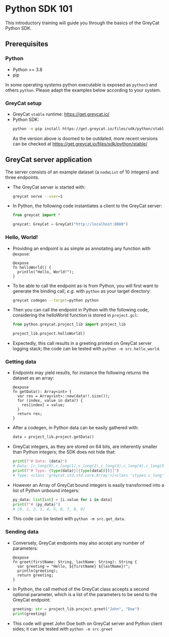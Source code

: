 # Python SDK 101

This introductory training will guide you through the basics of the GreyCat Python SDK.

## Prerequisites

### Python

- Python >= 3.8
- pip

In some operating systems python executable is exposed as `python3` and others `python`. Please adapt the examples below according to your system.

### GreyCat setup

- GreyCat `stable` runtime: https://get.greycat.io/
- Python SDK:
  ```bash
  python -m pip install https://get.greycat.io/files/sdk/python/stable/$(curl -s https://get.greycat.io/files/sdk/python/stable/latest | sed 's#/#/greycat-#')-py3-none-any.whl
  ```
  As the version above is doomed to be outdated, more recent versions can be checked at https://get.greycat.io/files/sdk/python/stable/

## GreyCat server application

The server consists of an example dataset (a `nodeList` of 10 integers) and three endpoints.

- The GreyCat server is started with:
  ```bash
  greycat serve --user=1
  ```
- In Python, the following code instantiates a client to the GreyCat server:
  ```py
  from greycat import *

  greycat: GreyCat = GreyCat("http://localhost:8080")
  ```

### Hello, World!

- Providing an endpoint is as simple as annotating any function with `@expose`:
  ```gcl
  @expose
  fn helloWorld() {
    println("Hello, World!");
  }
  ```
- To be able to call the endpoint as-is from Python, you will first want to generate the binding call, *e.g.* with `python` as your target directory:
  ```bash
  greycat codegen --target=python python
  ```
- Then you can call the endpoint in Python with the following code, considering the helloWorld function is stored in `project.gcl`:
  ```py
  from python.greycat.project_lib import project_lib
  
  project_lib.project.helloWorld()
  ```
- Expectedly, this call results in a greeting printed on GreyCat server logging stack; the code can be tested with `python -m src.hello_world`.

### Getting data

- Endpoints may yield results, for instance the following returns the dataset as an array:
  ```gcl
  @expose
  fn getData(): Array<int> {
    var res = Array<int>::new(data!!.size());
    for (index, value in data?) {
      res[index] = value;
    }
    return res;
  }
  ```
- After a codegen, in Python data can be easily gathered with:
  ```py
  data = project_lib.project.getData()
  ```
- GreyCat integers, as they are stored on 64 bits, are inherently smaller than Python integers; the SDK does not hide that:
  ```py
  print(f"# Data: {data}")
  # Data: [c_long(0),c_long(1),c_long(2),c_long(3),c_long(4),c_long(5),c_long(6),c_long(7),c_long(8),c_long(9)]
  print(f"# Type: {type(data)}[{type(data[0])}]")
  # Type: <class 'greycat.std.std.core.Array'>[<class 'ctypes.c_long'>]
  ```
- However an Array of GreyCat bound integers is easily transformed into a list of Python unbound integers:
  ```py
  py_data: list[int] = [i.value for i in data]
  print(f"# {py_data}")
  # [0, 1, 2, 3, 4, 5, 6, 7, 8, 9]
  ```
- This code can be tested with `python -m src.get_data`.

### Sending data

- Conversely, GreyCat endpoints may also accept any number of parameters:
  ```gcl
  @expose
  fn greet(firstName: String, lastName: String): String {
    var greeting = "Hello, ${firstName} ${lastName}!";
    println(greeting);
    return greeting;
  }
  ```
- In Python, the call method of the GreyCat class accepts a second optional parameter, which is a list of the parameters to be send to the GreyCat endpoint:
  ```py
  greeting: str = project_lib.project.greet("John", "Doe")
  print(greeting)
  ```
- This code will greet John Doe both on GreyCat server and Python client sides; it can be tested with `python -m src.greet`